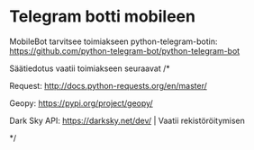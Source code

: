 # Telegram botti mobileen

MobileBot tarvitsee toimiakseen python-telegram-botin:
https://github.com/python-telegram-bot/python-telegram-bot



Säätiedotus vaatii toimiakseen seuraavat /*

Request: http://docs.python-requests.org/en/master/

Geopy: https://pypi.org/project/geopy/

Dark Sky API: https://darksky.net/dev/ | Vaatii rekistöröitymisen

*/